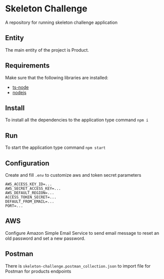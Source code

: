 # Skeleton Challenge
A repository for running skeleton challenge application

## Entity
The main entity of the project is Product.

## Requirements
Make sure that the following libraries are installed:
- [ts-node](https://www.npmjs.com/package/ts-node)
- [nodejs](https://nodejs.org/en/)

## Install
To install all the dependencies to the application type command `npm i`

## Run
To start the application type command `npm start`

## Configuration
Create and fill `.env` to customize aws and token secret parameters
```
AWS_ACCESS_KEY_ID=...
AWS_SECRET_ACCESS_KEY=...
AWS_DEFAULT_REGION=...
ACCESS_TOKEN_SECRET=...
DEFAULT_FROM_EMAIL=...
PORT=...
```

## AWS
Configure Amazon Simple Email Service to send email message to reset an old password and set a new password.

## Postman
There is `skeleton-challenge.postman_collection.json` to import file for Postman for products endpoints
